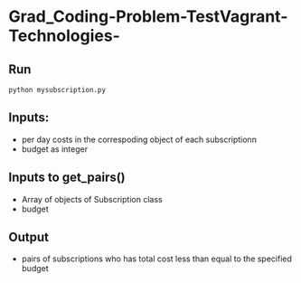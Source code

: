 # Grad_Coding-Problem-TestVagrant-Technologies-

## Run
`python mysubscription.py`

## Inputs:
- per day costs in the correspoding object of each subscriptionn
- budget as integer

## Inputs to get_pairs()
- Array of objects of Subscription class
- budget

## Output
- pairs of subscriptions who has total cost less than equal to the specified budget
